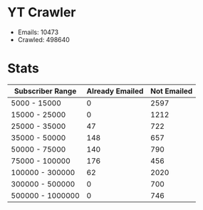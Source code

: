# YT Crawler
- Emails: 10473
- Crawled: 498640

# Stats
| Subscriber Range  | Already Emailed | Not Emailed |
|-------|-------|-------|
| 5000 - 15000 | 0 | 2597 |
| 15000 - 25000 | 0 | 1212 |
| 25000 - 35000 | 47 | 722 |
| 35000 - 50000 | 148 | 657 |
| 50000 - 75000 | 140 | 790 |
| 75000 - 100000 | 176 | 456 |
| 100000 - 300000 | 62 | 2020 |
| 300000 - 500000 | 0 | 700 |
| 500000 - 1000000 | 0 | 746 |
